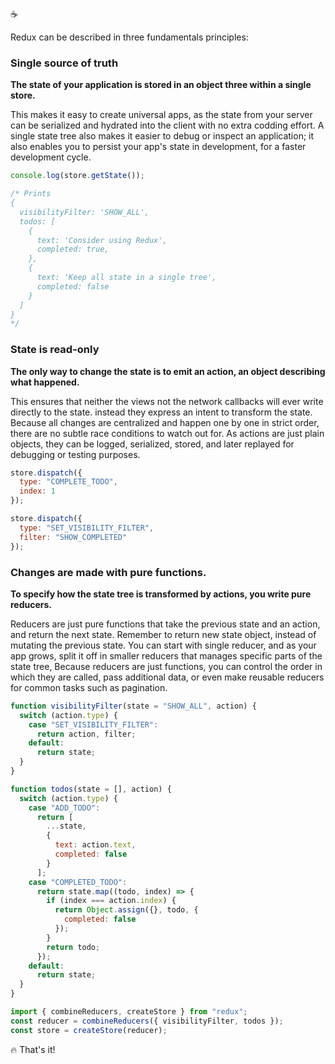 :coffee:

Redux can be described in three fundamentals principles:

### Single source of truth

**The state of your application is stored in an object three within a single store.**

This makes it easy to create universal apps, as the state from your server can be serialized and hydrated into the client with no extra codding effort. A single state tree also makes it easier to debug or inspect an application; it also enables you to persist your app's state in development, for a faster development cycle.

```javascript
console.log(store.getState());

/* Prints
{
  visibilityFilter: 'SHOW_ALL',
  todos: [
    {
      text: 'Consider using Redux',
      completed: true,
    },
    {
      text: 'Keep all state in a single tree',
      completed: false
    }
  ]
}
*/
```

### State is read-only

**The only way to change the state is to emit an action, an object describing what happened.**

This ensures that neither the views not the network callbacks will ever write directly to the state. instead they express an intent to transform the state. Because all changes are centralized and happen one by one in strict order, there are no subtle race conditions to watch out for. As actions are just plain objects, they can be logged, serialized, stored, and later replayed for debugging or testing purposes.

```javascript
store.dispatch({
  type: "COMPLETE_TODO",
  index: 1
});

store.dispatch({
  type: "SET_VISIBILITY_FILTER",
  filter: "SHOW_COMPLETED"
});
```

### Changes are made with pure functions.

**To specify how the state tree is transformed by actions, you write pure reducers.**

Reducers are just pure functions that take the previous state and an action, and return the next state. Remember to return new state object, instead of mutating the previous state. You can start with single reducer, and as your app grows, split it off in smaller reducers that manages specific parts of the state tree, Because reducers are just functions, you can control the order in which they are called, pass additional data, or even make reusable reducers for common tasks such as pagination.

```javascript
function visibilityFilter(state = "SHOW_ALL", action) {
  switch (action.type) {
    case "SET_VISIBILITY_FILTER":
      return action, filter;
    default:
      return state;
  }
}

function todos(state = [], action) {
  switch (action.type) {
    case "ADD_TODO":
      return [
        ...state,
        {
          text: action.text,
          completed: false
        }
      ];
    case "COMPLETED_TODO":
      return state.map((todo, index) => {
        if (index === action.index) {
          return Object.assign({}, todo, {
            completed: false
          });
        }
        return todo;
      });
    default:
      return state;
  }
}

import { combineReducers, createStore } from "redux";
const reducer = combineReducers({ visibilityFilter, todos });
const store = createStore(reducer);
```

:fire: That's it!
